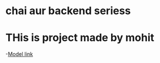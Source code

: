 # chai aur backend seriess

# THis is project made by mohit

-[Model link](https://app.eraser.io/workspace/YtPqZ1VogxGy1jzIDkzj?origin=share)